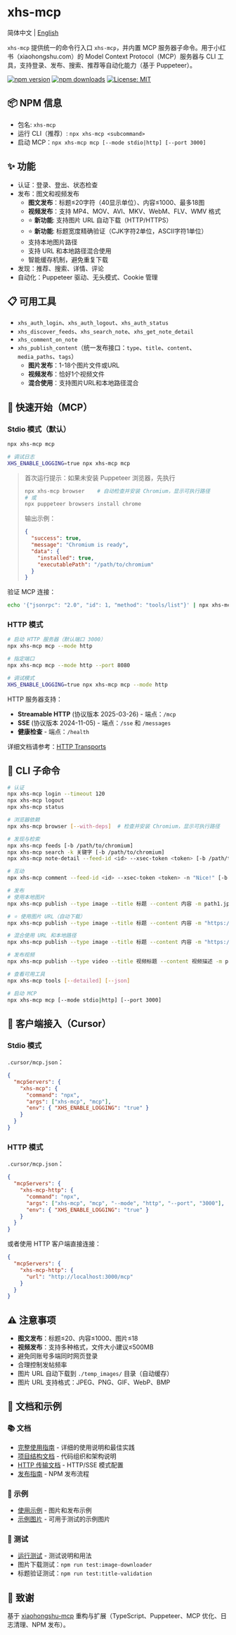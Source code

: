 # xhs-mcp

简体中文 | [English](./README.en.md)

`xhs-mcp` 提供统一的命令行入口 `xhs-mcp`，并内置 MCP 服务器子命令。用于小红书（xiaohongshu.com）的 Model Context Protocol（MCP）服务器与 CLI 工具，支持登录、发布、搜索、推荐等自动化能力（基于 Puppeteer）。

[![npm version](https://img.shields.io/npm/v/xhs-mcp.svg)](https://www.npmjs.com/package/xhs-mcp)
[![npm downloads](https://img.shields.io/npm/dm/xhs-mcp.svg)](https://www.npmjs.com/package/xhs-mcp)
[![License: MIT](https://img.shields.io/badge/License-MIT-yellow.svg)](https://opensource.org/licenses/MIT)

## 📦 NPM 信息

- 包名: `xhs-mcp`
- 运行 CLI（推荐）: `npx xhs-mcp <subcommand>`
- 启动 MCP：`npx xhs-mcp mcp [--mode stdio|http] [--port 3000]`

## ✨ 功能

- 认证：登录、登出、状态检查
- 发布：图文和视频发布
  - **图文发布**：标题≤20字符（40显示单位）、内容≤1000、最多18图
  - **视频发布**：支持 MP4、MOV、AVI、MKV、WebM、FLV、WMV 格式
  - ⭐ **新功能**: 支持图片 URL 自动下载（HTTP/HTTPS）
  - ⭐ **新功能**: 标题宽度精确验证（CJK字符2单位，ASCII字符1单位）
  - 支持本地图片路径
  - 支持 URL 和本地路径混合使用
  - 智能缓存机制，避免重复下载
- 发现：推荐、搜索、详情、评论
- 自动化：Puppeteer 驱动、无头模式、Cookie 管理

## 📋 可用工具

- `xhs_auth_login`、`xhs_auth_logout`、`xhs_auth_status`
- `xhs_discover_feeds`、`xhs_search_note`、`xhs_get_note_detail`
- `xhs_comment_on_note`
- `xhs_publish_content`（统一发布接口：`type`、`title`、`content`、`media_paths`、`tags`）
  - **图片发布**：1-18个图片文件或URL
  - **视频发布**：恰好1个视频文件
  - **混合使用**：支持图片URL和本地路径混合

## 🚀 快速开始（MCP）

### Stdio 模式（默认）

```bash
npx xhs-mcp mcp

# 调试日志
XHS_ENABLE_LOGGING=true npx xhs-mcp mcp
```

> 首次运行提示：如果未安装 Puppeteer 浏览器，先执行
>
> ```bash
> npx xhs-mcp browser    # 自动检查并安装 Chromium，显示可执行路径
> # 或
> npx puppeteer browsers install chrome
> ```
>
> 输出示例：
> ```json
> {
>   "success": true,
>   "message": "Chromium is ready",
>   "data": {
>     "installed": true,
>     "executablePath": "/path/to/chromium"
>   }
> }
> ```

验证 MCP 连接：

```bash
echo '{"jsonrpc": "2.0", "id": 1, "method": "tools/list"}' | npx xhs-mcp mcp
```

### HTTP 模式

```bash
# 启动 HTTP 服务器（默认端口 3000）
npx xhs-mcp mcp --mode http

# 指定端口
npx xhs-mcp mcp --mode http --port 8080

# 调试模式
XHS_ENABLE_LOGGING=true npx xhs-mcp mcp --mode http
```

HTTP 服务器支持：
- **Streamable HTTP** (协议版本 2025-03-26) - 端点：`/mcp`
- **SSE** (协议版本 2024-11-05) - 端点：`/sse` 和 `/messages`
- **健康检查** - 端点：`/health`

详细文档请参考：[HTTP Transports](./docs/HTTP_TRANSPORTS.md)

## 🧰 CLI 子命令

```bash
# 认证
npx xhs-mcp login --timeout 120
npx xhs-mcp logout
npx xhs-mcp status

# 浏览器依赖
npx xhs-mcp browser [--with-deps]  # 检查并安装 Chromium，显示可执行路径

# 发现与检索
npx xhs-mcp feeds [-b /path/to/chromium]
npx xhs-mcp search -k 关键字 [-b /path/to/chromium]
npx xhs-mcp note-detail --feed-id <id> --xsec-token <token> [-b /path/to/chromium]

# 互动
npx xhs-mcp comment --feed-id <id> --xsec-token <token> -n "Nice!" [-b /path/to/chromium]

# 发布
# 使用本地图片
npx xhs-mcp publish --type image --title 标题 --content 内容 -m path1.jpg,path2.png --tags a,b [-b /path/to/chromium]

# ⭐ 使用图片 URL（自动下载）
npx xhs-mcp publish --type image --title 标题 --content 内容 -m "https://example.com/img1.jpg,https://example.com/img2.png" --tags a,b

# 混合使用 URL 和本地路径
npx xhs-mcp publish --type image --title 标题 --content 内容 -m "https://example.com/img1.jpg,./local/img2.jpg" --tags a,b

# 发布视频
npx xhs-mcp publish --type video --title 视频标题 --content 视频描述 -m path/to/video.mp4 --tags a,b [-b /path/to/chromium]

# 查看可用工具
npx xhs-mcp tools [--detailed] [--json]

# 启动 MCP
npx xhs-mcp mcp [--mode stdio|http] [--port 3000]
```

## 🔧 客户端接入（Cursor）

### Stdio 模式

`.cursor/mcp.json`：

```json
{
  "mcpServers": {
    "xhs-mcp": {
      "command": "npx",
      "args": ["xhs-mcp", "mcp"],
      "env": { "XHS_ENABLE_LOGGING": "true" }
    }
  }
}
```

### HTTP 模式

`.cursor/mcp.json`：

```json
{
  "mcpServers": {
    "xhs-mcp-http": {
      "command": "npx",
      "args": ["xhs-mcp", "mcp", "--mode", "http", "--port", "3000"],
      "env": { "XHS_ENABLE_LOGGING": "true" }
    }
  }
}
```

或者使用 HTTP 客户端直接连接：

```json
{
  "mcpServers": {
    "xhs-mcp-http": {
      "url": "http://localhost:3000/mcp"
    }
  }
}
```

## ⚠️ 注意事项

- **图文发布**：标题≤20、内容≤1000、图片≤18
- **视频发布**：支持多种格式，文件大小建议≤500MB
- 避免同账号多端同时网页登录
- 合理控制发帖频率
- 图片 URL 自动下载到 `./temp_images/` 目录（自动缓存）
- 图片 URL 支持格式：JPEG、PNG、GIF、WebP、BMP

## 📖 文档和示例

### 📚 文档
- [完整使用指南](./docs/USAGE_GUIDE.md) - 详细的使用说明和最佳实践
- [项目结构文档](./docs/PROJECT_STRUCTURE.md) - 代码组织和架构说明
- [HTTP 传输文档](./docs/HTTP_TRANSPORTS.md) - HTTP/SSE 模式配置
- [发布指南](./docs/PUBLISH_GUIDE.md) - NPM 发布流程

### 🎨 示例
- [使用示例](./examples/README.md) - 图片和发布示例
- [示例图片](./examples/images/) - 可用于测试的示例图片

### 🧪 测试
- [运行测试](./tests/README.md) - 测试说明和用法
- 图片下载测试：`npm run test:image-downloader`
- 标题验证测试：`npm run test:title-validation`

## 🙏 致谢

基于 [xiaohongshu-mcp](https://github.com/xpzouying/xiaohongshu-mcp) 重构与扩展（TypeScript、Puppeteer、MCP 优化、日志清理、NPM 发布）。
